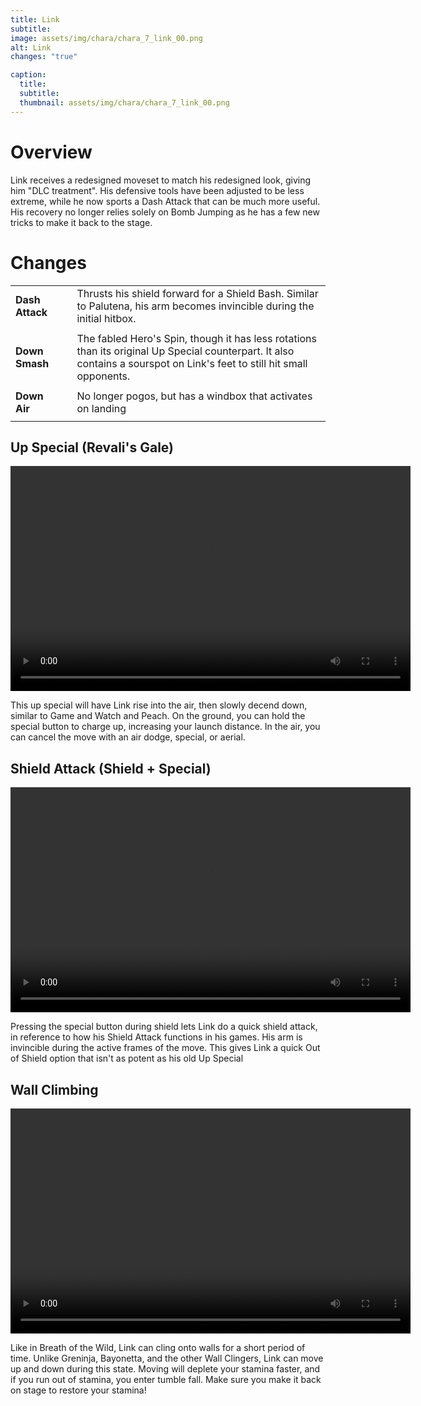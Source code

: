 ```yaml
---
title: Link
subtitle: 
image: assets/img/chara/chara_7_link_00.png
alt: Link
changes: "true"

caption:
  title:
  subtitle: 
  thumbnail: assets/img/chara/chara_7_link_00.png
---
```


# Overview 

Link receives a redesigned moveset to match his redesigned look, giving him "DLC treatment". His defensive tools have been adjusted to be less extreme, while he now sports a Dash Attack that can be much more useful. His recovery no longer relies solely on Bomb Jumping as he has a few new tricks to make it back to the stage.

# Changes

| |  |  |
| :----------- | :-----: | ----------- |
| **Dash Attack** | | Thrusts his shield forward for a Shield Bash. Similar to Palutena, his arm becomes invincible during the initial hitbox. |
|  |  |  |
| **Down Smash** | | The fabled Hero's Spin, though it has less rotations than its original Up Special counterpart. It also contains a sourspot on Link's feet to still hit small opponents. |
|  |  |  |
| **Down Air** | | No longer pogos, but has a windbox that activates on landing |
|  |  |  |

## Up Special (Revali's Gale)

<video src="https://csharpm7.github.io/Ultimate14/assets/img/videos/link_specialhi.mp4" width="640" height="360" controls></video>

This up special will have Link rise into the air, then slowly decend down, similar to Game and Watch and Peach. On the ground, you can hold the special button to charge up, increasing your launch distance. In the air, you can cancel the move with an air dodge, special, or aerial.

## Shield Attack (Shield + Special)

<video src="https://csharpm7.github.io/Ultimate14/assets/img/videos/link_shieldattack.mp4" width="640" height="360" controls></video>

Pressing the special button during shield lets Link do a quick shield attack, in reference to how his Shield Attack functions in his games. His arm is invincible during the active frames of the move. This gives Link a quick Out of Shield option that isn't as potent as his old Up Special

## Wall Climbing

<video src="https://csharpm7.github.io/Ultimate14/assets/img/videos/link_wall.mp4" width="640" height="360" controls></video>

Like in Breath of the Wild, Link can cling onto walls for a short period of time. Unlike Greninja, Bayonetta, and the other Wall Clingers, Link can move up and down during this state. Moving will deplete your stamina faster, and if you run out of stamina, you enter tumble fall. Make sure you make it back on stage to restore your stamina!
